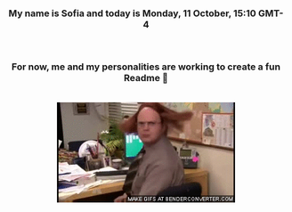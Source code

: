


<div align="center">
<h3 >My name is Sofia and today is Monday, 11 October, 15:10 GMT-4</h3><br>
<h3 >For now, me and my personalities are working to create a fun Readme 👋
</h3><br>
<img src='img/dwight.gif' alt='working...'/>
</div>
